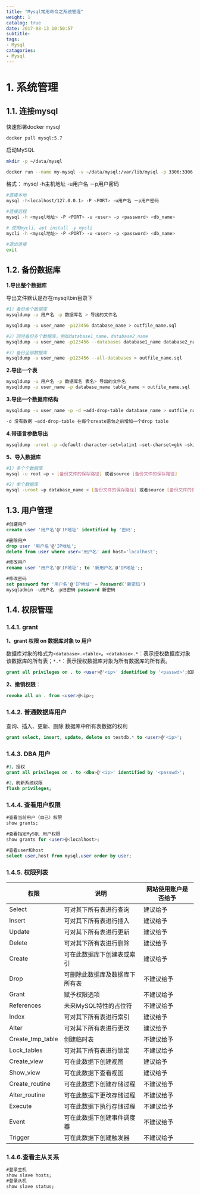 ```yaml
---
title: "Mysql常用命令之系统管理"
weight: 1
catalog: true
date: 2017-08-13 10:50:57
subtitle:
tags:
- Mysql
catagories:
- Mysql
---
```


# 1. 系统管理

## 1.1. 连接mysql

快速部署docker mysql

```
docker pull mysql:5.7
```

启动MySQL

```bash
mkdir -p ~/data/mysql

docker run --name my-mysql -v ~/data/mysql:/var/lib/mysql -p 3306:3306 -e MYSQL_ROOT_PASSWORD=123456 -d mysql:5.7
```

格式： mysql -h主机地址 -u用户名 －p用户密码

```bash
#连接本地
mysql -h<localhost/127.0.0.1> -P <PORT> -u用户名 －p用户密码

#连接远程
mysql -h <mysql地址> -P <PORT> -u <user> -p <password> <db_name>

# 使用mycli, apt install -y mycli
mycli -h <mysql地址> -P <PORT> -u <user> -p <password> <db_name>

#退出连接
exit
```

## 1.2. 备份数据库

**1.导出整个数据库**

导出文件默认是存在mysql\bin目录下

```bash
#1）备份单个数据库
mysqldump -u 用户名 -p 数据库名 > 导出的文件名

mysqldump -u user_name -p123456 database_name > outfile_name.sql

#2）同时备份多个数据库，例如database1_name，database2_name
mysqldump -u user_name -p123456 --databases database1_name database2_name > outfile_name.sql

#3）备份全部数据库
mysqldump -u user_name -p123456 --all-databases > outfile_name.sql
```

**2.导出一个表**

```bash
mysqldump -u 用户名 -p 数据库名 表名> 导出的文件名
mysqldump -u user_name -p database_name table_name > outfile_name.sql
```

**3.导出一个数据库结构**

```bash
mysqldump -u user_name -p -d –add-drop-table database_name > outfile_name.sql

-d 没有数据 –add-drop-table 在每个create语句之前增加一个drop table
```

**4.带语言参数导出**

```bash
mysqldump -uroot -p –default-character-set=latin1 –set-charset=gbk –skip-opt database_name > outfile_name.sql
```

**5、导入数据库**

```bash
#1）多个个数据库
mysql -u root –p < [备份文件的保存路径] 或者source [备份文件的保存路径]

#2）单个数据库
mysql -uroot –p database_name < [备份文件的保存路径] 或者source [备份文件的保存路径]
```

## 1.3. 用户管理

```sql
#创建用户
create user '用户名'@'IP地址' identified by '密码';

#删除用户
drop user '用户名'@'IP地址';
delete from user where user='用户名' and host='localhost';

#修改用户
rename user '用户名'@'IP地址'; to '新用户名'@'IP地址';;

#修改密码
set password for '用户名'@'IP地址' = Password('新密码')
mysqladmin -u用户名 -p旧密码 password 新密码
```

## 1.4. 权限管理

### 1.4.1. grant

**1、grant 权限 on 数据库对象 to 用户**

数据库对象的格式为`<database>.<table>`。`<database>.*`：表示授权数据库对象该数据库的所有表；`*.*`：表示授权数据库对象为所有数据库的所有表。

```sql
grant all privileges on . to <user>@'<ip>' identified by '<passwd>';如果<ip>为'%'表示不限制IP。
```

**2、撤销权限**：

```sql
revoke all on . from <user>@<ip>; 
```

### 1.4.2. 普通数据库用户

查询、插入、更新、删除 数据库中所有表数据的权利

```sql
grant select, insert, update, delete on testdb.* to <user>@'<ip>';
```

### 1.4.3. DBA 用户

```sql
#1、授权
grant all privileges on . to <dba>@'<ip>' identified by '<passwd>';

#2、刷新系统权限
flush privileges;
```

### 1.4.4. 查看用户权限

```sql
#查看当前用户（自己）权限
show grants;

#查看指定MySQL 用户权限
show grants for <user>@<localhost>;

#查看user和host
select user,host from mysql.user order by user;
```

### 1.4.5. 权限列表

| 权限               | 说明              | 网站使用账户是否给予 |
| ---------------- | --------------- | ---------- |
| Select           | 可对其下所有表进行查询     | 建议给予       |
| Insert           | 可对其下所有表进行插入     | 建议给予       |
| Update           | 可对其下所有表进行更新     | 建议给予       |
| Delete           | 可对其下所有表进行删除     | 建议给予       |
| Create           | 可在此数据库下创建表或索引   | 建议给予       |
| Drop             | 可删除此数据库及数据库下所有表 | 不建议给予      |
| Grant            | 赋予权限选项          | 不建议给予      |
| References       | 未来MySQL特性的占位符   | 不建议给予      |
| Index            | 可对其下所有表进行索引     | 建议给予       |
| Alter            | 可对其下所有表进行更改     | 建议给予       |
| Create_tmp_table | 创建临时表           | 不建议给予      |
| Lock_tables      | 可对其下所有表进行锁定     | 不建议给予      |
| Create_view      | 可在此数据下创建视图      | 建议给予       |
| Show_view        | 可在此数据下查看视图      | 建议给予       |
| Create_routine   | 可在此数据下创建存储过程    | 不建议给予      |
| Alter_routine    | 可在此数据下更改存储过程    | 不建议给予      |
| Execute          | 可在此数据下执行存储过程    | 不建议给予      |
| Event            | 可在此数据下创建事件调度器   | 不建议给予      |
| Trigger          | 可在此数据下创建触发器     | 不建议给予      |

### 1.4.6.查看主从关系

```sql
#登录主机
show slave hosts;
#登录从机
show slave status;
```
